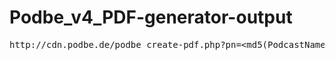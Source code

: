 # Podbe_v4_PDF-generator-output

<pre>
http://cdn.podbe.de/podbe_create-pdf.php?pn=&lt;md5(PodcastName)>&s=&lt;md5(Slug)>&c=&lt;md5(PodcastCover)>&t=&lt;md5(podbe_timestamp)>
</pre>
